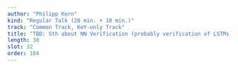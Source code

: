 ```yaml
---
author: "Philipp Kern"
kind: "Regular Talk (20 min. + 10 min.)"
track: "Common Track, KeY-only Track"
title: "TBD: Sth about NN Verification (probably verification of LSTMs)"
length: 30
slot: 32
order: 104
---
```


